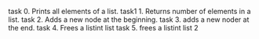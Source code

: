 task 0. Prints all elements of a list.
task1 1. Returns number of elements in a list.
task 2. Adds a new node at the beginning.
task 3. adds a new noder at the end.
task 4. Frees a listint list
task 5. frees a listint list 2

